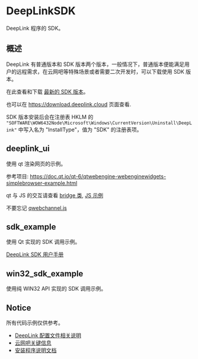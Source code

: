 # DeepLinkSDK

DeepLink 程序的 SDK。

## 概述

DeepLink 有普通版本和 SDK 版本两个版本，一般情况下，普通版本便能满足用户的远程需求，在云网吧等特殊场景或者需要二次开发时，可以下载使用 SDK 版本。

在此查看和下载 [最新的 SDK 版本](https://github.com/DeepLinkProtocol/DeepLinkSDK-Win/releases/latest)。

也可以在 https://download.deeplink.cloud 页面查看.

SDK 版本安装后会在注册表 HKLM 的 `"SOFTWARE\WOW6432Node\Microsoft\Windows\CurrentVersion\Uninstall\DeepLink"` 中写入名为 "InstallType"，值为 "SDK" 的注册表项。

## deeplink_ui

使用 qt 渲染网页的示例。

参考项目: <https://doc.qt.io/qt-6/qtwebengine-webenginewidgets-simplebrowser-example.html>

qt 与 JS 的交互请查看 [bridge 类](./deeplink_ui/bridge.h), [JS 示例](./deeplink_ui/index.html)

不要忘记 [qwebchannel.js](./deeplink_ui/qwebchannel.js)

## sdk_example

使用 Qt 实现的 SDK 调用示例。

[DeepLink SDK 用户手册](./docs/sdk_user_manual_cn.md)

## win32_sdk_example

使用纯 WIN32 API 实现的 SDK 调用示例。

## Notice

所有代码示例仅供参考。

- [DeepLink 配置文件相关说明](./docs/configuration_cn.md)
- [云网吧关键信息](./docs/cloud_internet_cafe_key_information_cn.md)
- [安装程序说明文档](./docs/installation_instructions.md)
